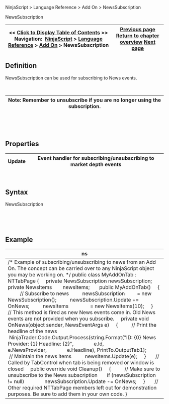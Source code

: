 ﻿


NinjaScript \> Language Reference \> Add On \> NewsSubscription






















NewsSubscription







| \<\< [Click to Display Table of Contents](newssubscription.md) \>\> **Navigation:**     [NinjaScript](ninjascript.md) \> [Language Reference](language_reference_wip.md) \> [Add On](add_on.md) \> NewsSubscription | [Previous page](newsitems.md) [Return to chapter overview](add_on.md) [Next page](ntmenuitem.md) |
| --- | --- |











## Definition


NewsSubscription can be used for subscribing to News events.


 




| Note: Remember to unsubscribe if you are no longer using the subscription. |
| --- |



 


 


## Properties




| Update | Event handler for subscribing/unsubscribing to market depth events |
| --- | --- |



 


## Syntax


NewsSubscription


 


 


## Example




| ns |
| --- |
| /\* Example of subscribing/unsubscribing to news from an Add On. The concept can be carried over to any NinjaScript object you may be working on. \*/ public class MyAddOnTab : NTTabPage {      private NewsSubscription newsSubscription;      private NewsItems        newsItems;        public MyAddOnTab()      {           // Subscribe to news           newsSubscription         \= new NewsSubscription();           newsSubscription.Update \+\= OnNews;           newsItems                \= new NewsItems(10\);      }        // This method is fired as new News events come in. Old News events are not provided when you subscribe.      private void OnNews(object sender, NewsEventArgs e)      {           // Print the headline of the news           NinjaTrader.Code.Output.Process(string.Format("ID: {0} News Provider: {1} Headline: {2}",                e.Id,                e.NewsProvider,                e.Headline), PrintTo.OutputTab1\);             // Maintain the news items           newsItems.Update(e);      }        // Called by TabControl when tab is being removed or window is closed      public override void Cleanup()      {           // Make sure to unsubscribe to the News subscription         if (newsSubscription !\= null)                newsSubscription.Update \-\= OnNews;      }        // Other required NTTabPage members left out for demonstration purposes. Be sure to add them in your own code. } |









